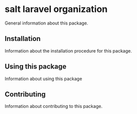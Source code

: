 # salt laravel organization

General information about this package.

## Installation

Information about the installation procedure for this package.

## Using this package

Information about using this package

## Contributing

Information about contributing to this package.